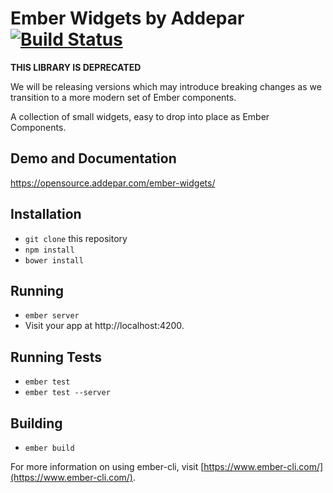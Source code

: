 # Ember Widgets by Addepar [![Build Status](https://secure.travis-ci.org/Addepar/ember-widgets.svg?branch=master)](https://travis-ci.org/Addepar/ember-widgets)

**THIS LIBRARY IS DEPRECATED**

We will be releasing versions which may introduce breaking changes as we transition to a more modern
set of Ember components.

A collection of small widgets, easy to drop into place as Ember Components.

## Demo and Documentation
https://opensource.addepar.com/ember-widgets/

## Installation

* `git clone` this repository
* `npm install`
* `bower install`

## Running

* `ember server`
* Visit your app at http://localhost:4200.

## Running Tests

* `ember test`
* `ember test --server`

## Building

* `ember build`

For more information on using ember-cli, visit [https://www.ember-cli.com/](https://www.ember-cli.com/).
